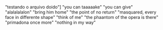 "testando o arquivo doido"]
"you can taaaaake"
"you can give"
"alalalalalon"
"bring him home"
"the point of no return"
"masquared, every face in differente shape"
"think of me"
"the phaantom of the opera is there"
"primadona once more"
"nothing in my way"